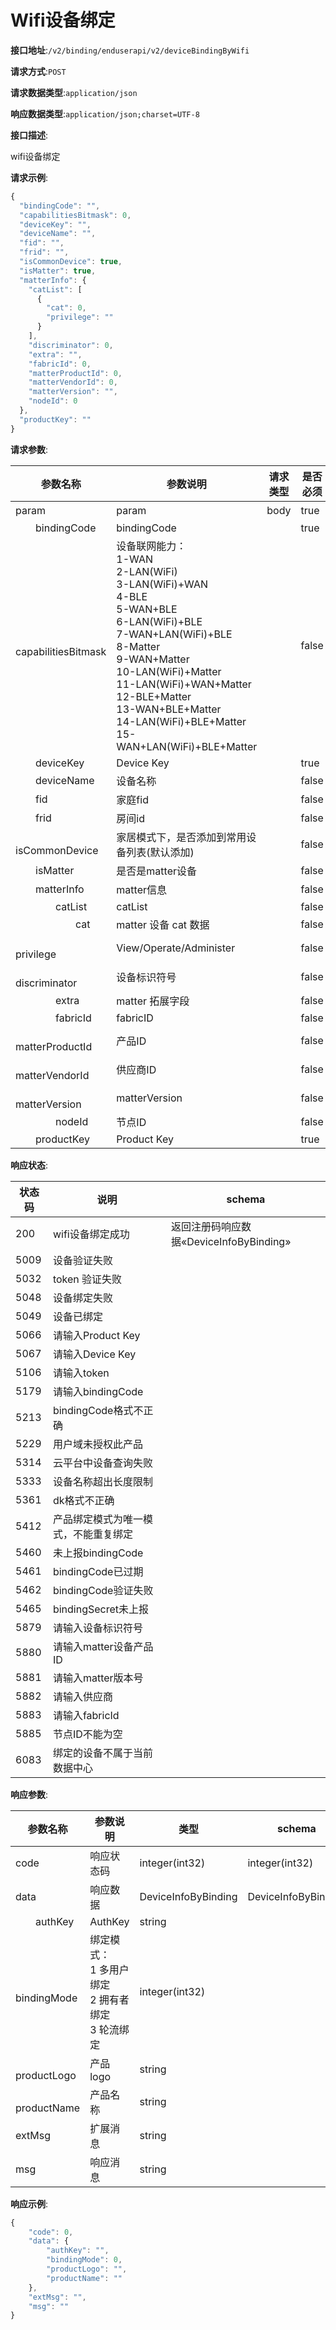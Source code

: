 # Wifi设备绑定


**接口地址**:`/v2/binding/enduserapi/v2/deviceBindingByWifi`


**请求方式**:`POST`


**请求数据类型**:`application/json`


**响应数据类型**:`application/json;charset=UTF-8`


**接口描述**:<p>wifi设备绑定</p>



**请求示例**:


```javascript
{
  "bindingCode": "",
  "capabilitiesBitmask": 0,
  "deviceKey": "",
  "deviceName": "",
  "fid": "",
  "frid": "",
  "isCommonDevice": true,
  "isMatter": true,
  "matterInfo": {
    "catList": [
      {
        "cat": 0,
        "privilege": ""
      }
    ],
    "discriminator": 0,
    "extra": "",
    "fabricId": 0,
    "matterProductId": 0,
    "matterVendorId": 0,
    "matterVersion": "",
    "nodeId": 0
  },
  "productKey": ""
}
```


**请求参数**:


| 参数名称                                      | 参数说明                                                     | 请求类型 | 是否必须 | 数据类型       | schema       |
| --------------------------------------------- | ------------------------------------------------------------ | -------- | -------- | -------------- | ------------ |
| param                                         | param                                                        | body     | true     | wifi绑定v2     | wifi绑定v2   |
| &emsp;&emsp;bindingCode                       | bindingCode                                                  |          | true     | string         |              |
| &emsp;&emsp;capabilitiesBitmask               | 设备联网能力：<br/>1-WAN<br/>2-LAN(WiFi)<br/>3-LAN(WiFi)+WAN<br/>4-BLE<br/>5-WAN+BLE<br/>6-LAN(WiFi)+BLE<br/>7-WAN+LAN(WiFi)+BLE<br/>8-Matter<br/>9-WAN+Matter<br/>10-LAN(WiFi)+Matter<br/>11-LAN(WiFi)+WAN+Matter<br/>12-BLE+Matter<br/>13-WAN+BLE+Matter<br/>14-LAN(WiFi)+BLE+Matter <br/>15-WAN+LAN(WiFi)+BLE+Matter |          | false    | integer(int32) |              |
| &emsp;&emsp;deviceKey                         | Device Key                                                   |          | true     | string         |              |
| &emsp;&emsp;deviceName                        | 设备名称                                                     |          | false    | string         |              |
| &emsp;&emsp;fid                               | 家庭fid                                                      |          | false    | string         |              |
| &emsp;&emsp;frid                              | 房间id                                                       |          | false    | string         |              |
| &emsp;&emsp;isCommonDevice                    | 家居模式下，是否添加到常用设备列表(默认添加)                 |          | false    | boolean        |              |
| &emsp;&emsp;isMatter                          | 是否是matter设备                                             |          | false    | boolean        |              |
| &emsp;&emsp;matterInfo                        | matter信息                                                   |          | false    | matterV2设备   | matterV2设备 |
| &emsp;&emsp;&emsp;&emsp;catList               | catList                                                      |          | false    | array          | CatInfoParam |
| &emsp;&emsp;&emsp;&emsp;&emsp;&emsp;cat       | matter 设备 cat 数据                                         |          | false    | integer        |              |
| &emsp;&emsp;&emsp;&emsp;&emsp;&emsp;privilege | View/Operate/Administer                                      |          | false    | string         |              |
| &emsp;&emsp;&emsp;&emsp;discriminator         | 设备标识符号                                                 |          | false    | integer        |              |
| &emsp;&emsp;&emsp;&emsp;extra                 | matter 拓展字段                                              |          | false    | string         |              |
| &emsp;&emsp;&emsp;&emsp;fabricId              | fabricID                                                     |          | false    | integer        |              |
| &emsp;&emsp;&emsp;&emsp;matterProductId       | 产品ID                                                       |          | false    | integer        |              |
| &emsp;&emsp;&emsp;&emsp;matterVendorId        | 供应商ID                                                     |          | false    | integer        |              |
| &emsp;&emsp;&emsp;&emsp;matterVersion         | matterVersion                                                |          | false    | string         |              |
| &emsp;&emsp;&emsp;&emsp;nodeId                | 节点ID                                                       |          | false    | integer        |              |
| &emsp;&emsp;productKey                        | Product Key                                                  |          | true     | string         |              |


**响应状态**:


| 状态码 | 说明                                 | schema                                  |
| ------ | ------------------------------------ | --------------------------------------- |
| 200    | wifi设备绑定成功                     | 返回注册码响应数据«DeviceInfoByBinding» |
| 5009   | 设备验证失败                         |                                         |
| 5032   | token 验证失败                       |                                         |
| 5048   | 设备绑定失败                         |                                         |
| 5049   | 设备已绑定                           |                                         |
| 5066   | 请输入Product Key                    |                                         |
| 5067   | 请输入Device Key                     |                                         |
| 5106   | 请输入token                          |                                         |
| 5179   | 请输入bindingCode                    |                                         |
| 5213   | bindingCode格式不正确                |                                         |
| 5229   | 用户域未授权此产品                   |                                         |
| 5314   | 云平台中设备查询失败                 |                                         |
| 5333   | 设备名称超出长度限制                 |                                         |
| 5361   | dk格式不正确                         |                                         |
| 5412   | 产品绑定模式为唯一模式，不能重复绑定 |                                         |
| 5460   | 未上报bindingCode                    |                                         |
| 5461   | bindingCode已过期                    |                                         |
| 5462   | bindingCode验证失败                  |                                         |
| 5465   | bindingSecret未上报                  |                                         |
| 5879   | 请输入设备标识符号                   |                                         |
| 5880   | 请输入matter设备产品ID               |                                         |
| 5881   | 请输入matter版本号                   |                                         |
| 5882   | 请输入供应商                         |                                         |
| 5883   | 请输入fabricId                       |                                         |
| 5885   | 节点ID不能为空                       |                                         |
| 6083   | 绑定的设备不属于当前数据中心         |                                         |


**响应参数**:


| 参数名称                | 参数说明                                                    | 类型                | schema              |
| ----------------------- | ----------------------------------------------------------- | ------------------- | ------------------- |
| code                    | 响应状态码                                                  | integer(int32)      | integer(int32)      |
| data                    | 响应数据                                                    | DeviceInfoByBinding | DeviceInfoByBinding |
| &emsp;&emsp;authKey     | AuthKey                                                     | string              |                     |
| &emsp;&emsp;bindingMode | 绑定模式：<br/>1 多用户绑定<br/>2 拥有者绑定<br/>3 轮流绑定 | integer(int32)      |                     |
| &emsp;&emsp;productLogo | 产品logo                                                    | string              |                     |
| &emsp;&emsp;productName | 产品名称                                                    | string              |                     |
| extMsg                  | 扩展消息                                                    | string              |                     |
| msg                     | 响应消息                                                    | string              |                     |


**响应示例**:
```javascript
{
	"code": 0,
	"data": {
		"authKey": "",
		"bindingMode": 0,
		"productLogo": "",
		"productName": ""
	},
	"extMsg": "",
	"msg": ""
}
```
